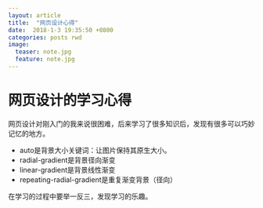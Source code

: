```yaml
---
layout: article
title:  "网页设计心得"
date:  2018-1-3 19:35:50 +0800
categories: posts rwd
image:
  teaser: note.jpg
  feature: note.jpg
---
```

#  网页设计的学习心得
网页设计对刚入门的我来说很困难，后来学习了很多知识后，发现有很多可以巧妙记忆的地方。
- auto是背景大小关键词：让图片保持其原生大小。
-  radial-gradient是背景径向渐变
-  linear-gradient是背景线性渐变
-  repeating-radial-gradient是重复渐变背景（径向）

在学习的过程中要举一反三，发现学习的乐趣。